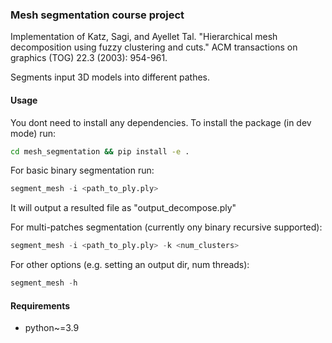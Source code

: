 ### Mesh segmentation course project

Implementation of Katz, Sagi, and Ayellet Tal. "Hierarchical mesh decomposition using fuzzy clustering and cuts." ACM transactions on graphics (TOG) 22.3 (2003): 954-961. 

Segments input 3D models into different pathes.

#### Usage
You dont need to install any dependencies. To install the package (in dev mode) run:
```bash
cd mesh_segmentation && pip install -e .
```

For basic binary segmentation run:
```python
segment_mesh -i <path_to_ply.ply>
```
It will output a resulted file as "output_decompose.ply"

For multi-patches segmentation (currently ony binary recursive supported):
```python
segment_mesh -i <path_to_ply.ply> -k <num_clusters>
```

For other options (e.g. setting an output dir, num threads):
```python
segment_mesh -h
```

#### Requirements
- python~=3.9
